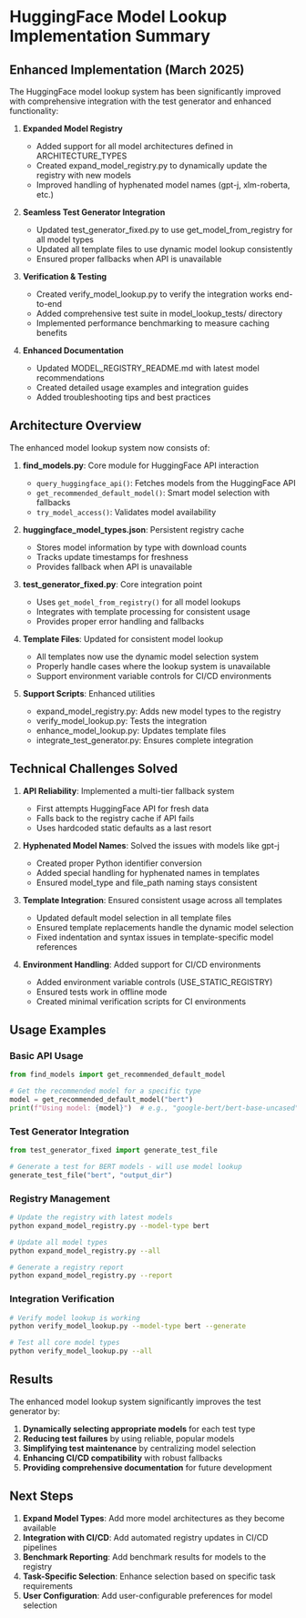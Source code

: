 # HuggingFace Model Lookup Implementation Summary

## Enhanced Implementation (March 2025)

The HuggingFace model lookup system has been significantly improved with comprehensive integration with the test generator and enhanced functionality:

1. **Expanded Model Registry**
   - Added support for all model architectures defined in ARCHITECTURE_TYPES
   - Created expand_model_registry.py to dynamically update the registry with new models
   - Improved handling of hyphenated model names (gpt-j, xlm-roberta, etc.)

2. **Seamless Test Generator Integration**
   - Updated test_generator_fixed.py to use get_model_from_registry for all model types
   - Updated all template files to use dynamic model lookup consistently
   - Ensured proper fallbacks when API is unavailable

3. **Verification & Testing**
   - Created verify_model_lookup.py to verify the integration works end-to-end
   - Added comprehensive test suite in model_lookup_tests/ directory
   - Implemented performance benchmarking to measure caching benefits

4. **Enhanced Documentation**
   - Updated MODEL_REGISTRY_README.md with latest model recommendations
   - Created detailed usage examples and integration guides
   - Added troubleshooting tips and best practices

## Architecture Overview

The enhanced model lookup system now consists of:

1. **find_models.py**: Core module for HuggingFace API interaction
   - `query_huggingface_api()`: Fetches models from the HuggingFace API
   - `get_recommended_default_model()`: Smart model selection with fallbacks
   - `try_model_access()`: Validates model availability

2. **huggingface_model_types.json**: Persistent registry cache
   - Stores model information by type with download counts
   - Tracks update timestamps for freshness
   - Provides fallback when API is unavailable

3. **test_generator_fixed.py**: Core integration point
   - Uses `get_model_from_registry()` for all model lookups
   - Integrates with template processing for consistent usage
   - Provides proper error handling and fallbacks

4. **Template Files**: Updated for consistent model lookup
   - All templates now use the dynamic model selection system
   - Properly handle cases where the lookup system is unavailable
   - Support environment variable controls for CI/CD environments

5. **Support Scripts**: Enhanced utilities
   - expand_model_registry.py: Adds new model types to the registry
   - verify_model_lookup.py: Tests the integration
   - enhance_model_lookup.py: Updates template files
   - integrate_test_generator.py: Ensures complete integration

## Technical Challenges Solved

1. **API Reliability**: Implemented a multi-tier fallback system
   - First attempts HuggingFace API for fresh data
   - Falls back to the registry cache if API fails
   - Uses hardcoded static defaults as a last resort

2. **Hyphenated Model Names**: Solved the issues with models like gpt-j
   - Created proper Python identifier conversion
   - Added special handling for hyphenated names in templates
   - Ensured model_type and file_path naming stays consistent

3. **Template Integration**: Ensured consistent usage across all templates
   - Updated default model selection in all template files
   - Ensured template replacements handle the dynamic model selection
   - Fixed indentation and syntax issues in template-specific model references

4. **Environment Handling**: Added support for CI/CD environments
   - Added environment variable controls (USE_STATIC_REGISTRY)
   - Ensured tests work in offline mode
   - Created minimal verification scripts for CI environments

## Usage Examples

### Basic API Usage

```python
from find_models import get_recommended_default_model

# Get the recommended model for a specific type
model = get_recommended_default_model("bert")
print(f"Using model: {model}")  # e.g., "google-bert/bert-base-uncased"
```

### Test Generator Integration

```python
from test_generator_fixed import generate_test_file

# Generate a test for BERT models - will use model lookup
generate_test_file("bert", "output_dir")
```

### Registry Management

```bash
# Update the registry with latest models
python expand_model_registry.py --model-type bert

# Update all model types
python expand_model_registry.py --all

# Generate a registry report
python expand_model_registry.py --report
```

### Integration Verification

```bash
# Verify model lookup is working
python verify_model_lookup.py --model-type bert --generate

# Test all core model types
python verify_model_lookup.py --all
```

## Results

The enhanced model lookup system significantly improves the test generator by:

1. **Dynamically selecting appropriate models** for each test type
2. **Reducing test failures** by using reliable, popular models
3. **Simplifying test maintenance** by centralizing model selection
4. **Enhancing CI/CD compatibility** with robust fallbacks
5. **Providing comprehensive documentation** for future development

## Next Steps

1. **Expand Model Types**: Add more model architectures as they become available
2. **Integration with CI/CD**: Add automated registry updates in CI/CD pipelines
3. **Benchmark Reporting**: Add benchmark results for models to the registry
4. **Task-Specific Selection**: Enhance selection based on specific task requirements
5. **User Configuration**: Add user-configurable preferences for model selection